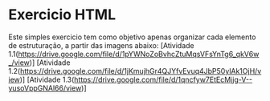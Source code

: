 # Exercicio HTML

Este simples exercicio tem como objetivo apenas organizar cada elemento de estruturação, a partir das imagens abaixo:
[Atividade 1.1(https://drive.google.com/file/d/1pYWNoZoBvhcZtuMqsVFsYnTg6_qkV6w_/view)]
[Atividade 1.2(https://drive.google.com/file/d/1jKmujhGr4QJYfvEvuq4JbP50ylAk1OjH/view)]
[Atividade 1.3(https://drive.google.com/file/d/1qncfyw7EtEcMjjg-V--yusoVppGNAl66/view)]